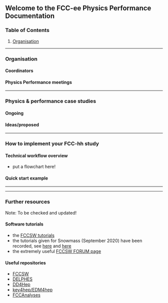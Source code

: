 
## Welcome to the FCC-ee Physics Performance Documentation

### Table of Contents
1. [Organisation](#organisation)

-----

### Organisation

#### Coordinators
<!-- - Patrizia Azzi (INFN Padova) - Patrizia.Azzi@cern.ch
- Emmanuel Perez (CERN) - Emmanuel.Perez@cern.ch
- Michele Selvaggi (CERN) - michele.Selvaggi@cern.ch
 -->
#### Physics Performance meetings
<!-- 
O(monthly) meetings: Mondays, 3pm-5pm, CERN time. Usually the third Monday of each month. 
- [indico category "Physics Performance"](https://indico.cern.ch/category/12894/).
- [indico category for the meetings of the Physics Groups](https://indico.cern.ch/category/15156/)


E-group used for announcements: **FCC-PED-FeasibilityStudy**. To subscribe, go [here](https://e-groups.cern.ch/e-groups/EgroupsSearchForm.do). -->


---------

### Physics & performance case studies 

#### Ongoing 

#### Ideas/proposed


----------

### How to implement your FCC-hh study 

#### Technical workflow overview 
- put a flowchart here!

#### Quick start example 

----------


----------
 
### Further resources 

Note: To be checked and updated! 

#### Software tutorials

- the [FCCSW tutorials](https://hep-fcc.github.io/fcc-tutorials/)
- the tutorials given for Snowmass (September 2020) have been recorded, see [here](https://indico.cern.ch/event/945608/timetable/#20200922.detailed) and [here](https://indico.cern.ch/event/949950/timetable/?layout=room#20200929.detailed)
- the extremely useful [FCCSW FORUM page](https://fccsw-forum.web.cern.ch/)


#### Useful repositories
- [FCCSW](https://github.com/HEP-FCC/FCCSW)
- [DELPHES]( https://github.com/delphes/delphes)
- [DD4Hep](https://github.com/AIDASoft/DD4hep)
- [key4hep/EDM4hep](https://github.com/key4hep/EDM4hep)
- [FCCAnalyses](https://github.com/HEP-FCC/FCCAnalyses)



